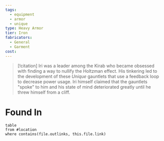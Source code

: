 ```yaml
---
tags:
  - equipment
  - armor
  - unique
type: Heavy Armor
tier: Iron
fabricators:
  - General
  - Garment
cost:
---
```

> [!citation]
> Iri was a leader among the Kirab who became obsessed with finding a way to nullify the Holtzman effect. His tinkering led to the development of these *Unique* gauntlets that use a feedback loop to decrease power usage. Iri himself claimed that the gauntlets "spoke" to him and his state of mind deteriorated greatly until he threw himself from a cliff. 
# Found In
```dataview
table
from #location 
where contains(file.outlinks, this.file.link)
```
